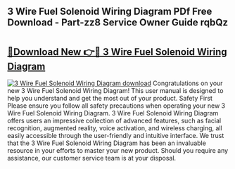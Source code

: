 ## 3 Wire Fuel Solenoid Wiring Diagram PDf Free Download - Part-zz8 Service Owner Guide rqbQz

# <h2><a href="http://dfsnib3.blite.top/?on=3+Wire+Fuel+Solenoid+Wiring+Diagram">🔗Download New 👉🔴 3 Wire Fuel Solenoid Wiring Diagram</a></h2>

[![3 Wire Fuel Solenoid Wiring Diagram download](https://i.imgur.com/lujVjoI.png)](http://dfsnib3.blite.top/?on=3+Wire+Fuel+Solenoid+Wiring+Diagram)
Congratulations on your new 3 Wire Fuel Solenoid Wiring Diagram! This user manual is designed to help you understand and get the most out of your product. Safety First Please ensure you follow all safety precautions when operating your new 3 Wire Fuel Solenoid Wiring Diagram. 3 Wire Fuel Solenoid Wiring Diagram offers users an impressive collection of advanced features, such as facial recognition, augmented reality, voice activation, and wireless charging, all easily accessible through the user-friendly and intuitive interface. We trust that the 3 Wire Fuel Solenoid Wiring Diagram has been an invaluable resource in your efforts to master your new product. Should you require any assistance, our customer service team is at your disposal.
